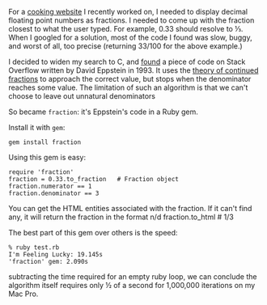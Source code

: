 For a [cooking website][3] I recently worked on,
I needed to display decimal floating point numbers as fractions. I needed to
come up with the fraction closest to what the user typed. For example, 0.33
should resolve to ⅓. When I googled for a solution, most of the code I found
was slow, buggy, and worst of all, too precise (returning 33/100 for the above example.)

I decided to widen my search to C, and [found][1] a piece of code on Stack Overflow
written by David Eppstein in 1993.
It uses the [theory of continued fractions][2] to approach the correct value,
but stops when the denominator reaches some value. The limitation of such an
algorithm is that we can't choose to leave out unnatural denominators

So became `fraction`: it's Eppstein's code in a Ruby gem.

Install it with `gem`:

    gem install fraction

Using this gem is easy:

    require 'fraction'
    fraction = 0.33.to_fraction   # Fraction object
    fraction.numerator == 1
    fraction.denominator == 3

You can get the HTML entities associated with the fraction. If it can't find any, it will return the fraction in the format n/d
    fraction.to_html # 1/3

The best part of this gem over others is the speed:

    % ruby test.rb
    I'm Feeling Lucky: 19.145s
    'fraction' gem: 2.090s

subtracting the time required for an empty ruby loop, we can conclude the
algorithm itself requires only ½ of a second for 1,000,000 iterations on my Mac Pro.


[1]: http://stackoverflow.com/questions/95727/how-to-convert-floats-to-human-readable-fractions
[2]: http://www.maths.surrey.ac.uk/hosted-sites/R.Knott/Fibonacci/cfINTRO.html#termdecs
[3]: http://freshslowcooking.com
